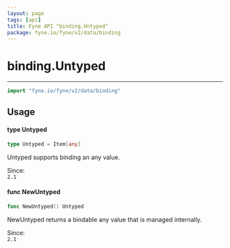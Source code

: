 ```yaml
---
layout: page
tags: [api]
title: Fyne API "binding.Untyped"
package: fyne.io/fyne/v2/data/binding
---
```


# binding.Untyped
---
```go
import "fyne.io/fyne/v2/data/binding"
```

## Usage

#### type Untyped

```go
type Untyped = Item[any]
```

Untyped supports binding an any value.


<div class="since">Since: <code>
2.1</code></div>

#### func  NewUntyped

```go
func NewUntyped() Untyped
```
NewUntyped returns a bindable any value that is managed internally.


<div class="since">Since: <code>
2.1</code></div>
